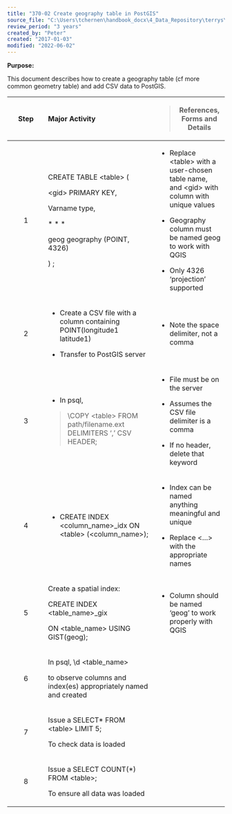 ```yaml
---
title: "370-02 Create geography table in PostGIS"
source_file: "C:\Users\tchernen\handbook_docx\4_Data_Repository\terrys\370 data handling best practices\370-02 Create geography table in PostGIS.docx"
review_period: "3 years"
created_by: "Peter"
created: "2017-01-03"
modified: "2022-06-02"
---
```


**Purpose:**

This document describes how to create a geography table (cf more common geometry table) and add CSV data to PostGIS.

<table>
<colgroup>
<col style="width: 17%" />
<col style="width: 50%" />
<col style="width: 32%" />
</colgroup>
<thead>
<tr>
<th style="text-align: center;"><strong>Step</strong></th>
<th style="text-align: left;"><strong>Major Activity</strong></th>
<th><blockquote>
<p><strong>References, Forms and Details</strong></p>
</blockquote></th>
</tr>
</thead>
<tbody>
<tr>
<td style="text-align: center;">1</td>
<td style="text-align: left;"><p>CREATE TABLE &lt;table&gt; (</p>
<p>&lt;gid&gt; PRIMARY KEY,</p>
<p>Varname type,</p>
<p>* * *</p>
<p>geog geography (POINT, 4326)</p>
<p>) ;</p></td>
<td><ul>
<li><p>Replace &lt;table&gt; with a user-chosen table name, and &lt;gid&gt; with column with unique values</p></li>
<li><p>Geography column must be named geog to work with QGIS</p></li>
<li><p>Only 4326 ‘projection’ supported</p></li>
</ul></td>
</tr>
<tr>
<td style="text-align: center;">2</td>
<td style="text-align: left;"><ul>
<li><p>Create a CSV file with a column containing POINT(longitude1 latitude1)</p></li>
<li><p>Transfer to PostGIS server</p></li>
</ul></td>
<td><ul>
<li><p>Note the space delimiter, not a comma</p></li>
</ul></td>
</tr>
<tr>
<td style="text-align: center;">3</td>
<td style="text-align: left;"><ul>
<li><p>In psql,</p></li>
</ul>
<blockquote>
<p>\COPY &lt;table&gt; FROM path/filename.ext DELIMITERS ‘,’ CSV HEADER;</p>
</blockquote></td>
<td><ul>
<li><p>File must be on the server</p></li>
<li><p>Assumes the CSV file delimiter is a comma</p></li>
<li><p>If no header, delete that keyword</p></li>
</ul></td>
</tr>
<tr>
<td style="text-align: center;">4</td>
<td style="text-align: left;"><ul>
<li><p>CREATE INDEX &lt;column_name&gt;_idx ON &lt;table&gt; (&lt;column_name&gt;);</p></li>
</ul></td>
<td><ul>
<li><p>Index can be named anything meaningful and unique</p></li>
<li><p>Replace &lt;…&gt; with the appropriate names</p></li>
</ul></td>
</tr>
<tr>
<td style="text-align: center;">5</td>
<td style="text-align: left;"><p>Create a spatial index:</p>
<p>CREATE INDEX &lt;table_name&gt;_gix</p>
<p>ON &lt;table_name&gt; USING GIST(geog);</p></td>
<td><ul>
<li><p>Column should be named ‘geog’ to work properly with QGIS</p></li>
</ul></td>
</tr>
<tr>
<td style="text-align: center;">6</td>
<td style="text-align: left;"><p>In psql, \d &lt;table_name&gt;</p>
<p>to observe columns and index(es) appropriately named and created</p></td>
<td></td>
</tr>
<tr>
<td style="text-align: center;">7</td>
<td style="text-align: left;"><p>Issue a SELECT* FROM &lt;table&gt; LIMIT 5;</p>
<p>To check data is loaded</p></td>
<td style="text-align: left;"></td>
</tr>
<tr>
<td style="text-align: center;">8</td>
<td style="text-align: left;"><p>Issue a SELECT COUNT(*) FROM &lt;table&gt;;</p>
<p>To ensure all data was loaded</p></td>
<td style="text-align: left;"></td>
</tr>
</tbody>
</table>
